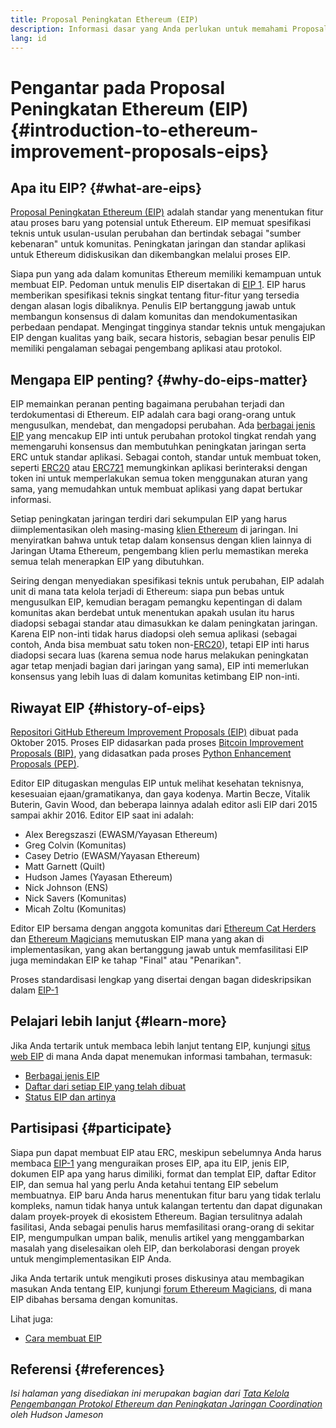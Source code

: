 ```yaml
---
title: Proposal Peningkatan Ethereum (EIP)
description: Informasi dasar yang Anda perlukan untuk memahami Proposal Peningkatan Ethereum (EIP).
lang: id
---
```


# Pengantar pada Proposal Peningkatan Ethereum (EIP) {#introduction-to-ethereum-improvement-proposals-eips}

## Apa itu EIP? {#what-are-eips}

[Proposal Peningkatan Ethereum (EIP)](https://eips.ethereum.org/) adalah standar yang menentukan fitur atau proses baru yang potensial untuk Ethereum. EIP memuat spesifikasi teknis untuk usulan-usulan perubahan dan bertindak sebagai "sumber kebenaran" untuk komunitas. Peningkatan jaringan dan standar aplikasi untuk Ethereum didiskusikan dan dikembangkan melalui proses EIP.

Siapa pun yang ada dalam komunitas Ethereum memiliki kemampuan untuk membuat EIP. Pedoman untuk menulis EIP disertakan di [EIP 1](https://eips.ethereum.org/EIPS/eip-1). EIP harus memberikan spesifikasi teknis singkat tentang fitur-fitur yang tersedia dengan alasan logis dibaliknya. Penulis EIP bertanggung jawab untuk membangun konsensus di dalam komunitas dan mendokumentasikan perbedaan pendapat. Mengingat tingginya standar teknis untuk mengajukan EIP dengan kualitas yang baik, secara historis, sebagian besar penulis EIP memiliki pengalaman sebagai pengembang aplikasi atau protokol.

## Mengapa EIP penting? {#why-do-eips-matter}

EIP memainkan peranan penting bagaimana perubahan terjadi dan terdokumentasi di Ethereum. EIP adalah cara bagi orang-orang untuk mengusulkan, mendebat, dan mengadopsi perubahan. Ada [berbagai jenis EIP](https://github.com/ethereum/EIPs/blob/master/EIPS/eip-1.md#eip-types) yang mencakup EIP inti untuk perubahan protokol tingkat rendah yang memengaruhi konsensus dan membutuhkan peningkatan jaringan serta ERC untuk standar aplikasi. Sebagai contoh, standar untuk membuat token, seperti [ERC20](https://eips.ethereum.org/EIPS/eip-20) atau [ERC721](https://eips.ethereum.org/EIPS/eip-721) memungkinkan aplikasi berinteraksi dengan token ini untuk memperlakukan semua token menggunakan aturan yang sama, yang memudahkan untuk membuat aplikasi yang dapat bertukar informasi.

Setiap peningkatan jaringan terdiri dari sekumpulan EIP yang harus diimplementasikan oleh masing-masing [klien Ethereum](/learn/#clients-and-nodes) di jaringan. Ini menyiratkan bahwa untuk tetap dalam konsensus dengan klien lainnya di Jaringan Utama Ethereum, pengembang klien perlu memastikan mereka semua telah menerapkan EIP yang dibutuhkan.

Seiring dengan menyediakan spesifikasi teknis untuk perubahan, EIP adalah unit di mana tata kelola terjadi di Ethereum: siapa pun bebas untuk mengusulkan EIP, kemudian beragam pemangku kepentingan di dalam komunitas akan berdebat untuk menentukan apakah usulan itu harus diadopsi sebagai standar atau dimasukkan ke dalam peningkatan jaringan. Karena EIP non-inti tidak harus diadopsi oleh semua aplikasi (sebagai contoh, Anda bisa membuat satu token non-[ERC20](https://eips.ethereum.org/EIPS/eip-20)), tetapi EIP inti harus diadopsi secara luas (karena semua node harus melakukan peningkatan agar tetap menjadi bagian dari jaringan yang sama), EIP inti memerlukan konsensus yang lebih luas di dalam komunitas ketimbang EIP non-inti.

## Riwayat EIP {#history-of-eips}

[Repositori GitHub Ethereum Improvement Proposals (EIP)](https://github.com/ethereum/EIPs) dibuat pada Oktober 2015. Proses EIP didasarkan pada proses [Bitcoin Improvement Proposals (BIP)](https://github.com/bitcoin/bips), yang didasatkan pada proses [Python Enhancement Proposals (PEP)](https://www.python.org/dev/peps/).

Editor EIP ditugaskan mengulas EIP untuk melihat kesehatan teknisnya, kesesuaian ejaan/gramatikanya, dan gaya kodenya. Martin Becze, Vitalik Buterin, Gavin Wood, dan beberapa lainnya adalah editor asli EIP dari 2015 sampai akhir 2016. Editor EIP saat ini adalah:

- Alex Beregszaszi (EWASM/Yayasan Ethereum)
- Greg Colvin (Komunitas)
- Casey Detrio (EWASM/Yayasan Ethereum)
- Matt Garnett (Quilt)
- Hudson James (Yayasan Ethereum)
- Nick Johnson (ENS)
- Nick Savers (Komunitas)
- Micah Zoltu (Komunitas)

Editor EIP bersama dengan anggota komunitas dari [Ethereum Cat Herders](https://ethereumcatherders.com/) dan [Ethereum Magicians](https://ethereum-magicians.org/) memutuskan EIP mana yang akan di implementasikan, yang akan bertanggung jawab untuk memfasilitasi EIP juga memindakan EIP ke tahap "Final" atau "Penarikan".

Proses standardisasi lengkap yang disertai dengan bagan dideskripsikan dalam [EIP-1](https://eips.ethereum.org/EIPS/eip-1)

## Pelajari lebih lanjut {#learn-more}

Jika Anda tertarik untuk membaca lebih lanjut tentang EIP, kunjungi [situs web EIP](https://eips.ethereum.org/) di mana Anda dapat menemukan informasi tambahan, termasuk:

- [Berbagai jenis EIP](https://eips.ethereum.org/)
- [Daftar dari setiap EIP yang telah dibuat](https://eips.ethereum.org/all)
- [Status EIP dan artinya](https://eips.ethereum.org/)

## Partisipasi {#participate}

Siapa pun dapat membuat EIP atau ERC, meskipun sebelumnya Anda harus membaca [EIP-1](https://eips.ethereum.org/EIPS/eip-1) yang menguraikan proses EIP, apa itu EIP, jenis EIP, dokumen EIP apa yang harus dimiliki, format dan templat EIP, daftar Editor EIP, dan semua hal yang perlu Anda ketahui tentang EIP sebelum membuatnya. EIP baru Anda harus menentukan fitur baru yang tidak terlalu kompleks, namun tidak hanya untuk kalangan tertentu dan dapat digunakan dalam proyek-proyek di ekosistem Ethereum. Bagian tersulitnya adalah fasilitasi, Anda sebagai penulis harus memfasilitasi orang-orang di sekitar EIP, mengumpulkan umpan balik, menulis artikel yang menggambarkan masalah yang diselesaikan oleh EIP, dan berkolaborasi dengan proyek untuk mengimplementasikan EIP Anda.

Jika Anda tertarik untuk mengikuti proses diskusinya atau membagikan masukan Anda tentang EIP, kunjungi [forum Ethereum Magicians](https://ethereum-magicians.org/), di mana EIP dibahas bersama dengan komunitas.

Lihat juga:

- [Cara membuat EIP](https://eips.ethereum.org/EIPS/eip-1)

## Referensi {#references}

<cite class="citation">

Isi halaman yang disediakan ini merupakan bagian dari [Tata Kelola Pengembangan Protokol Ethereum dan Peningkatan Jaringan Coordination](https://hudsonjameson.com/2020-03-23-ethereum-protocol-development-governance-and-network-upgrade-coordination/) oleh Hudson Jameson

</cite>
